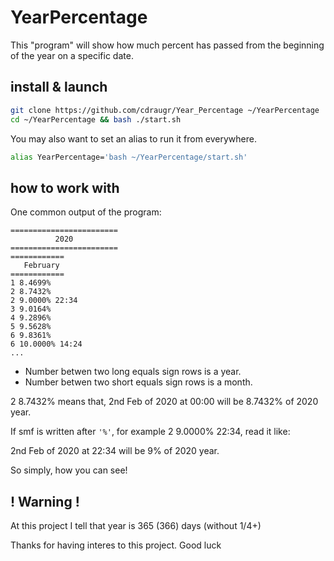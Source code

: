 # YearPercentage
This "program" will show how much percent has passed from the beginning of the year on a specific date.

## install & launch
```bash
git clone https://github.com/cdraugr/Year_Percentage ~/YearPercentage
cd ~/YearPercentage && bash ./start.sh
```
You may also want to set an alias to run it from everywhere. 
```bash
alias YearPercentage='bash ~/YearPercentage/start.sh'
```

## how to work with

One common output of the program:
```
========================
          2020
========================
============
   February
============
1 8.4699%
2 8.7432%
2 9.0000% 22:34
3 9.0164%
4 9.2896%
5 9.5628%
6 9.8361%
6 10.0000% 14:24
...
```
* Number betwen two long equals sign rows is a year. 
* Number betwen two short equals sign rows is a month. 

2 8.7432% means that, 2nd Feb of 2020 at 00:00 will be 8.7432% of 2020 year. 

If smf is written after `'%'`, for example 2 9.0000% 22:34, read it like:

2nd Feb of 2020 at 22:34 will be 9% of 2020 year. 

So simply, how you can see!

## ! Warning !
At this project I tell that year is 365 (366) days (without 1/4+)

Thanks for having interes to this project. Good luck
